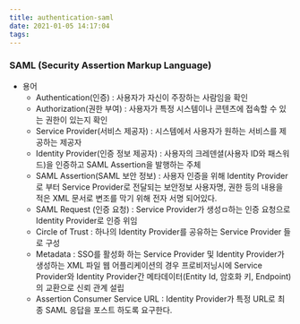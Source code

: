 ```yaml
---
title: authentication-saml
date: 2021-01-05 14:17:04
tags:
---
```

### SAML (Security Assertion Markup Language)
- 용어
    - Authentication(인증) : 사용자가 자신이 주장하는 사람임을 확인
    - Authorization(권한 부여) : 사용자가 특정 시스템이나 콘텐츠에 접속할 수 있는 권한이 있는지 확인
    - Service Provider(서비스 제공자) : 시스템에서 사용자가 원하는 서비스를 제공하는 제공자
    - Identity Provider(인증 정보 제공자) : 사용자의 크레덴셜(사용자 ID와 패스워드)을 인증하고 SAML Assertion을 발행하는 주체
    - SAML Assertion(SAML 보안 정보) : 사용자 인증을 위해 Identity Provider로 부터 Service Provider로 전달되는 보안정보
                                     사용자명, 권한 등의 내용을 적은 XML 문서로 변조를 막기 위해 전자 서명 되어있다.
    - SAML Request (인증 요청) : Service Provider가 생성ㅁ하는 인증 요청으로 Identity Provider로 인증 위임
    - Circle of Trust : 하나의 Identity Provider를 공유하는 Service Provider 들로 구성
    - Metadata : SSO를 활성화 하는 Service Provider 및 Identity Provider가 생성하는 XML 파일
      웹 어플리케이션의 경우 프로비저닝시에 Service Provider와 Identity Provider간 메타데이터(Entity Id, 암호화 키, Endpoint)의 교환으로 신뢰 관계 설립
    - Assertion Consumer Service URL : Identity Provider가 특정 URL로 최종 SAML 응답을 포스트 하도록 요구한다.  
      
